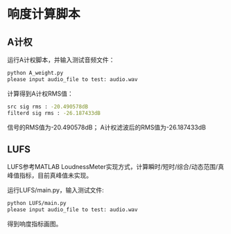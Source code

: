 # 响度计算脚本

## A计权

运行A计权脚本，并输入测试音频文件：

```bash
python A_weight.py
please input audio_file to test: audio.wav
```

计算得到A计权RMS值：

```bash
src sig rms : -20.490578dB
filterd sig rms : -26.187433dB
```

信号的RMS值为-20.490578dB； A计权滤波后的RMS值为-26.187433dB

## LUFS

LUFS参考MATLAB LoudnessMeter实现方式，计算瞬时/短时/综合/动态范围/真峰值指标，目前真峰值未实现。

运行LUFS/main.py，输入测试文件:

```bash
python LUFS/main.py
please input audio_file to test: audio.wav
```

得到响度指标画图。